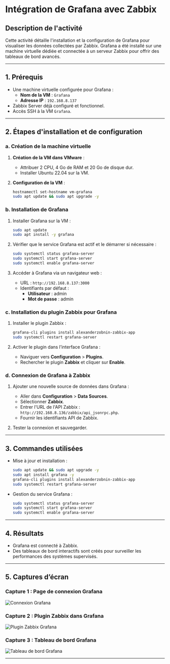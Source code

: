 # Intégration de Grafana avec Zabbix

## Description de l'activité

Cette activité détaille l'installation et la configuration de Grafana pour visualiser les données collectées par Zabbix. Grafana a été installé sur une machine virtuelle dédiée et connectée à un serveur Zabbix pour offrir des tableaux de bord avancés.

---

## 1. Prérequis

- Une machine virtuelle configurée pour Grafana :
  - **Nom de la VM** : `Grafana`
  - **Adresse IP** : `192.168.8.137`
- Zabbix Server déjà configuré et fonctionnel.
- Accès SSH à la VM `Grafana`.

---

## 2. Étapes d'installation et de configuration

### a. Création de la machine virtuelle

1. **Création de la VM dans VMware** :
   - Attribuer 2 CPU, 4 Go de RAM et 20 Go de disque dur.
   - Installer Ubuntu 22.04 sur la VM.

2. **Configuration de la VM** :
   ```bash
   hostnamectl set-hostname vm-grafana
   sudo apt update && sudo apt upgrade -y
   ```

### b. Installation de Grafana

1. Installer Grafana sur la VM :
   ```bash
   sudo apt update
   sudo apt install -y grafana
   ```

2. Vérifier que le service Grafana est actif et le démarrer si nécessaire :
   ```bash
   sudo systemctl status grafana-server
   sudo systemctl start grafana-server
   sudo systemctl enable grafana-server
   ```

3. Accéder à Grafana via un navigateur web :
   - URL : `http://192.168.8.137:3000`
   - Identifiants par défaut :
     - **Utilisateur** : admin
     - **Mot de passe** : admin

### c. Installation du plugin Zabbix pour Grafana

1. Installer le plugin Zabbix :
   ```bash
   grafana-cli plugins install alexanderzobnin-zabbix-app
   sudo systemctl restart grafana-server
   ```

2. Activer le plugin dans l’interface Grafana :
   - Naviguer vers **Configuration** > **Plugins**.
   - Rechercher le plugin **Zabbix** et cliquer sur **Enable**.

### d. Connexion de Grafana à Zabbix

1. Ajouter une nouvelle source de données dans Grafana :
   - Aller dans **Configuration** > **Data Sources**.
   - Sélectionner **Zabbix**.
   - Entrer l'URL de l'API Zabbix : `http://192.168.8.136/zabbix/api_jsonrpc.php`.
   - Fournir les identifiants API de Zabbix.

2. Tester la connexion et sauvegarder.

---

## 3. Commandes utilisées

- Mise à jour et installation :
  ```bash
  sudo apt update && sudo apt upgrade -y
  sudo apt install grafana -y
  grafana-cli plugins install alexanderzobnin-zabbix-app
  sudo systemctl restart grafana-server
  ```

- Gestion du service Grafana :
  ```bash
  sudo systemctl status grafana-server
  sudo systemctl start grafana-server
  sudo systemctl enable grafana-server
  ```

---

## 4. Résultats

- Grafana est connecté à Zabbix.
- Des tableaux de bord interactifs sont créés pour surveiller les performances des systèmes supervisés.

---

## 5. Captures d’écran

### Capture 1 : Page de connexion Grafana
![Connexion Grafana](file-USsyo585eJPQzPYYE32SsS)

### Capture 2 : Plugin Zabbix dans Grafana
![Plugin Zabbix Grafana](file-UkM8ijXBshTgZfLmhvfhKa)

### Capture 3 : Tableau de bord Grafana
![Tableau de bord Grafana](file-XUqgv6AwCFk4Q7KjJ4yRcn)

---